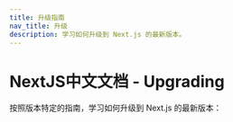 ```yaml
---
title: 升级指南
nav_title: 升级
description: 学习如何升级到 Next.js 的最新版本。
---
```


# NextJS中文文档 - Upgrading

按照版本特定的指南，学习如何升级到 Next.js 的最新版本：
